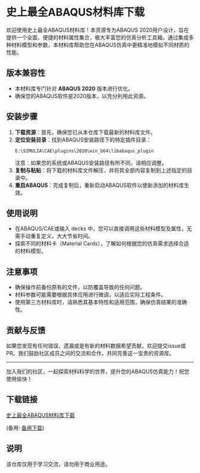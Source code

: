 # 史上最全ABAQUS材料库下载

欢迎使用史上最全ABAQUS材料库！本资源专为ABAQUS 2020用户设计，旨在提供一个全面、便捷的材料属性集合，极大丰富您的仿真分析工具箱。通过集成多种材料模型和参数，本材料库帮助您在ABAQUS仿真中更精准地模拟不同材质的性能。

## 版本兼容性
- 本材料库专门针对 **ABAQUS 2020** 版本进行优化。
- 确保您的ABAQUS软件是2020版本，以充分利用此资源。

## 安装步骤
1. **下载资源**：首先，确保您已从本仓库下载最新的材料库文件。
2. **定位安装目录**：找到ABAQUS安装路径下的特定插件目录：
   ```
   E:\SIMULIA\CAE\plugins\2020\win_b64\libabaqus_plugin
   ```
   注意：如果您的系统或ABAQUS安装路径有所不同，请相应调整。
3. **复制与粘贴**：将下载的材料库文件解压，并将其全部内容复制到上述指定的目录中。
4. **重启ABAQUS**：完成复制后，重新启动ABAQUS软件以使新添加的材料库生效。

## 使用说明
- 在ABAQUS/CAE或输入 decks 中，您可以直接调用这些材料模型及属性，无需手动重复定义，大大节省时间。
- 探索不同的材料卡（Material Cards），了解如何根据您的仿真需求选择合适的材料模型。

## 注意事项
- 确保操作前备份原有的文件，以防覆盖导致的任何问题。
- 材料参数可能需要根据具体应用进行微调，以适应实际工程条件。
- 使用第三方材料库时，请熟悉其基本特性和适用范围，确保仿真结果的准确性。

## 贡献与反馈
如果您发现有任何错误、遗漏或是有新的材料数据希望贡献，欢迎提交issue或PR。我们鼓励社区成员之间的交流和合作，共同完善这一宝贵的资源库。

---

加入我们的社区，一起探索材料科学的世界，提升您的ABAQUS仿真能力！祝您使用愉快！

## 下载链接
[史上最全ABAQUS材料库下载](https://pan.quark.cn/s/d5d814fd1583) 

(备用: [备用下载](https://pan.baidu.com/s/1nV29tTkr9c-KIw9TU4LMkQ?pwd=1234))

## 说明

该仓库仅用于学习交流，请勿用于商业用途。
